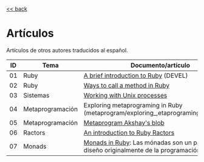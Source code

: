 [<< back](../../README.md)

# Artículos

Artículos de otros autores traducidos al español.

| ID | Tema        | Documento/artículo |
| -- | ----------- | ------------------ |
| 01 | Ruby | [A brief introduction to Ruby](ruby/a_brief_introduction_to_ruby/README.md) (DEVEL) |
| 02 | Ruby | [Ways to call a method in Ruby](ruby/ways_to_call_a_method_in_ruby.md) |
| 03 | Sistemas | [Working with Unix processes](system/working_with_unix_processes/README.md) |
| 04 | Metaprogramación | Exploring metaprograming in Ruby (metaprogram/exploring_,etaprograming_in_ruby.md) |
| 05 | Metaprogramación | [Metaprogram Akshay's blob](mataprogram/metaprogram_akshay_blog.md) |
| 06 | Ractors | [An introduction to Ruby Ractors](ractors/an_introduction_to_ruby_ractors/README.md) |
| 07 | Monads | [Monads in Ruby](monads/monads_in_ruby.md): Las mónadas son un patrón de diseño originalmente de la programación funcional.|
